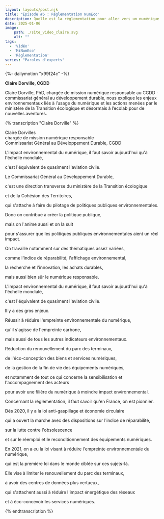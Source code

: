 ```yaml
---
layout: layouts/post.njk
title: "Épisode #6 : Réglementation NumEco"
description: Quelle est la réglementation pour aller vers un numérique plus écoresponsable ?
date: 2025-01-06
image:
    path: ./site_video_claire.svg
    alt: ""
tags:
  - 'Vidéo'
  - 'MiNumEco'
  - 'Réglementation'
series: "Paroles d'experts"
---
```

<!-- intégraton vidéo dailymotion de la chaine de la DINUM -->
{%- dailymotion "x99f24c" -%}

<!-- légende de la vidéo-->
**Claire Dorville, CGDD**

<!-- description-->
Claire Dorville, PhD, chargée de mission numérique responsable au CGDD - commissariat général au développement durable, nous explique les enjeux environnementaux liés à l’usage du numérique et les actions menées par le ministère de la Transition écologique et désormais à l’ecolab pour de nouvelles aventures.

<!-- transcription-->

{% transcription "Claire Dorville" %}
<p>
  Claire Dorvilles<br>
  chargée de mission numérique responsable<br>
  Commissariat Général au Développement Durable, CGDD
</p>

<p>L'impact environnemental du numérique, il faut savoir aujourd'hui qu'à l'échelle mondiale,</p>
<p>c'est l'équivalent de quasiment l'aviation civile.</p>
<p>Le Commissariat Général au Développement Durable,</p>
<p>c'est une direction transverse du ministère de la Transition écologique</p>
<p>et de la Cohésion des Territoires,</p>
<p>qui s'attache à faire du pilotage de politiques publiques environnementales.</p>
<p>Donc on contribue à créer la politique publique,</p>
<p>mais on l'anime aussi et on la suit</p>
<p>pour s'assurer que les politiques publiques environnementales aient un réel impact.</p>
<p>On travaille notamment sur des thématiques assez variées,</p>
<p>comme l'indice de réparabilité, l'affichage environnemental,</p>
<p>la recherche et l'innovation, les achats durables,</p>
<p>mais aussi bien sûr le numérique responsable.</p>
<p>L'impact environnemental du numérique, il faut savoir aujourd'hui qu'à l'échelle mondiale,</p>
<p>c'est l'équivalent de quasiment l'aviation civile.</p>
<p>Il y a des gros enjeux.</p>
<p>Réussir à réduire l'empreinte environnementale du numérique,</p>
<p>qu'il s'agisse de l'empreinte carbone,</p>
<p>mais aussi de tous les autres indicateurs environnementaux.</p>
<p>Réduction du renouvellement du parc des terminaux,</p>
<p>de l'éco-conception des biens et services numériques,</p>
<p>de la gestion de la fin de vie des équipements numériques,</p>
<p>et notamment de tout ce qui concerne la sensibilisation et l'accompagnement des acteurs</p>
<p>pour avoir une filière du numérique à moindre impact environnemental.</p>
<p>Concernant la réglementation, il faut savoir qu'en France, on est pionnier.</p>
<p>Dès 2020, il y a la loi anti-gaspillage et économie circulaire</p>
<p>qui a ouvert la marche avec des dispositions sur l'indice de réparabilité,</p>
<p>sur la lutte contre l'obsolescence</p>
<p>et sur le réemploi et le reconditionnement des équipements numériques.</p>
<p>En 2021, on a eu la loi visant à réduire l'empreinte environnementale du numérique,</p>
<p>qui est la première loi dans le monde ciblée sur ces sujets-là.</p>
<p>Elle vise à limiter le renouvellement du parc des terminaux,</p>
<p>à avoir des centres de données plus vertueux,</p>
<p>qui s'attachent aussi à réduire l'impact énergétique des réseaux</p>
<p>et à éco-concevoir les services numériques.</p>
{% endtranscription %}

